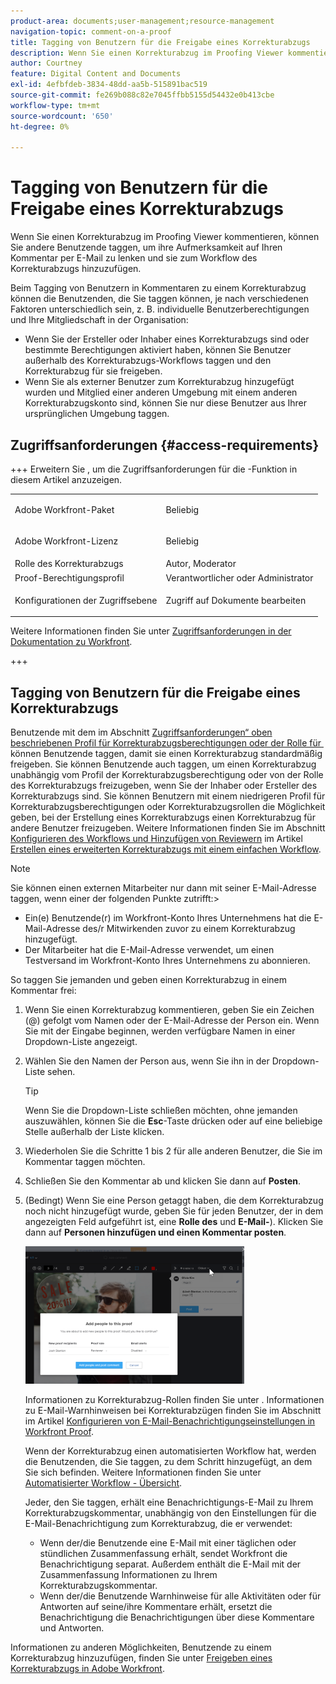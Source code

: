 ```yaml
---
product-area: documents;user-management;resource-management
navigation-topic: comment-on-a-proof
title: Tagging von Benutzern für die Freigabe eines Korrekturabzugs
description: Wenn Sie einen Korrekturabzug im Proofing Viewer kommentieren, können Sie andere Benutzende taggen, um ihre Aufmerksamkeit auf Ihren Kommentar per E-Mail zu lenken und sie zum Workflow des Korrekturabzugs hinzuzufügen.
author: Courtney
feature: Digital Content and Documents
exl-id: 4efbfdeb-3834-48dd-aa5b-515891bac519
source-git-commit: fe269b088c82e7045ffbb5155d54432e0b413cbe
workflow-type: tm+mt
source-wordcount: '650'
ht-degree: 0%

---
```


# Tagging von Benutzern für die Freigabe eines Korrekturabzugs

Wenn Sie einen Korrekturabzug im Proofing Viewer kommentieren, können Sie andere Benutzende taggen, um ihre Aufmerksamkeit auf Ihren Kommentar per E-Mail zu lenken und sie zum Workflow des Korrekturabzugs hinzuzufügen.

Beim Tagging von Benutzern in Kommentaren zu einem Korrekturabzug können die Benutzenden, die Sie taggen können, je nach verschiedenen Faktoren unterschiedlich sein, z. B. individuelle Benutzerberechtigungen und Ihre Mitgliedschaft in der Organisation:

* Wenn Sie der Ersteller oder Inhaber eines Korrekturabzugs sind oder bestimmte Berechtigungen aktiviert haben, können Sie Benutzer außerhalb des Korrekturabzugs-Workflows taggen und den Korrekturabzug für sie freigeben.
* Wenn Sie als externer Benutzer zum Korrekturabzug hinzugefügt wurden und Mitglied einer anderen Umgebung mit einem anderen Korrekturabzugskonto sind, können Sie nur diese Benutzer aus Ihrer ursprünglichen Umgebung taggen. <!--For more information, see [Proofing collaboration limitations with people outside of your organization](../../../../review-and-approve-work/proofing/tips-tricks-and-troubleshooting/collaboration-with-members-outside-of-your-organization.md)-->

## Zugriffsanforderungen {#access-requirements}

+++ Erweitern Sie , um die Zugriffsanforderungen für die -Funktion in diesem Artikel anzuzeigen.

<table style="table-layout:auto"> 
 <col> 
 <col> 
 <tbody> 
  <tr> 
   <td role="rowheader">Adobe Workfront-Paket</td> 
   <td><p>Beliebig</p> </td> 
  </tr> 
  <tr> 
   <td role="rowheader">Adobe Workfront-Lizenz</td> 
   <td> <p>Beliebig</p>
   </td> 
  </tr> 
  <tr data-mc-conditions=""> 
   <td role="rowheader">Rolle des Korrekturabzugs</td> 
   <td>Autor, Moderator</td> 
  </tr> 
  <tr data-mc-conditions=""> 
   <td role="rowheader">Proof-Berechtigungsprofil</td> 
   <td>Verantwortlicher oder Administrator</td> 
  </tr> 
  <tr data-mc-conditions=""> 
   <td role="rowheader">Konfigurationen der Zugriffsebene</td> 
   <td> <p>Zugriff auf Dokumente bearbeiten</p></td> 
  </tr> 
 </tbody> 
</table>

Weitere Informationen finden Sie unter [Zugriffsanforderungen in der Dokumentation zu Workfront](/help/quicksilver/administration-and-setup/add-users/access-levels-and-object-permissions/access-level-requirements-in-documentation.md).

+++

## Tagging von Benutzern für die Freigabe eines Korrekturabzugs

Benutzende mit dem im Abschnitt [Zugriffsanforderungen“ oben beschriebenen Profil für Korrekturabzugsberechtigungen oder der Rolle für &#x200B;](#access-requirements) können Benutzende taggen, damit sie einen Korrekturabzug standardmäßig freigeben. Sie können Benutzende auch taggen, um einen Korrekturabzug unabhängig vom Profil der Korrekturabzugsberechtigung oder von der Rolle des Korrekturabzugs freizugeben, wenn Sie der Inhaber oder Ersteller des Korrekturabzugs sind. Sie können Benutzern mit einem niedrigeren Profil für Korrekturabzugsberechtigungen oder Korrekturabzugsrollen die Möglichkeit geben, bei der Erstellung eines Korrekturabzugs einen Korrekturabzug für andere Benutzer freizugeben. Weitere Informationen finden Sie im Abschnitt [Konfigurieren des Workflows und Hinzufügen von Reviewern](../../../../review-and-approve-work/proofing/creating-proofs-within-workfront/configure-basic-proof-workflow.md#configur) im Artikel [Erstellen eines erweiterten Korrekturabzugs mit einem einfachen Workflow](../../../../review-and-approve-work/proofing/creating-proofs-within-workfront/configure-basic-proof-workflow.md).

>[!NOTE]
>
>Sie können einen externen Mitarbeiter nur dann mit seiner E-Mail-Adresse taggen, wenn einer der folgenden Punkte zutrifft:>
>* Ein(e) Benutzende(r) im Workfront-Konto Ihres Unternehmens hat die E-Mail-Adresse des/r Mitwirkenden zuvor zu einem Korrekturabzug hinzugefügt.
>* Der Mitarbeiter hat die E-Mail-Adresse verwendet, um einen Testversand im Workfront-Konto Ihres Unternehmens zu abonnieren.
>

So taggen Sie jemanden und geben einen Korrekturabzug in einem Kommentar frei:

1. Wenn Sie einen Korrekturabzug kommentieren, geben Sie ein Zeichen (@) gefolgt vom Namen oder der E-Mail-Adresse der Person ein. Wenn Sie mit der Eingabe beginnen, werden verfügbare Namen in einer Dropdown-Liste angezeigt.
1. Wählen Sie den Namen der Person aus, wenn Sie ihn in der Dropdown-Liste sehen.

   >[!TIP]
   >
   >Wenn Sie die Dropdown-Liste schließen möchten, ohne jemanden auszuwählen, können Sie die **Esc**-Taste drücken oder auf eine beliebige Stelle außerhalb der Liste klicken.

1. Wiederholen Sie die Schritte 1 bis 2 für alle anderen Benutzer, die Sie im Kommentar taggen möchten.
1. Schließen Sie den Kommentar ab und klicken Sie dann auf **Posten**.
1. (Bedingt) Wenn Sie eine Person getaggt haben, die dem Korrekturabzug noch nicht hinzugefügt wurde, geben Sie für jeden Benutzer, der in dem angezeigten Feld aufgeführt ist, eine **Rolle des** und **E-Mail-**). Klicken Sie dann auf **Personen hinzufügen und einen Kommentar posten**.

   ![Personen zum Korrekturabzug hinzufügen](assets/add-people-to-proof-350x220.png)

   Informationen zu Korrekturabzug-Rollen finden Sie unter . Informationen zu E-Mail-Warnhinweisen bei Korrekturabzügen finden Sie im Abschnitt im Artikel [Konfigurieren von E-Mail-Benachrichtigungseinstellungen in Workfront Proof](../../../../workfront-proof/wp-emailsntfctns/email-alerts/config-email-notification-settings-wp.md).

   Wenn der Korrekturabzug einen automatisierten Workflow hat, werden die Benutzenden, die Sie taggen, zu dem Schritt hinzugefügt, an dem Sie sich befinden. Weitere Informationen finden Sie unter [Automatisierter Workflow - Übersicht](../../../../review-and-approve-work/proofing/proofing-overview/automated-workflow.md).

   Jeder, den Sie taggen, erhält eine Benachrichtigungs-E-Mail zu Ihrem Korrekturabzugskommentar, unabhängig von den Einstellungen für die E-Mail-Benachrichtigung zum Korrekturabzug, die er verwendet:

   * Wenn der/die Benutzende eine E-Mail mit einer täglichen oder stündlichen Zusammenfassung erhält, sendet Workfront die Benachrichtigung separat. Außerdem enthält die E-Mail mit der Zusammenfassung Informationen zu Ihrem Korrekturabzugskommentar.
   * Wenn der/die Benutzende Warnhinweise für alle Aktivitäten oder für Antworten auf seine/ihre Kommentare erhält, ersetzt die Benachrichtigung die Benachrichtigungen über diese Kommentare und Antworten.

Informationen zu anderen Möglichkeiten, Benutzende zu einem Korrekturabzug hinzuzufügen, finden Sie unter [Freigeben eines Korrekturabzugs in Adobe Workfront](../../../../review-and-approve-work/proofing/managing-proofs-within-workfront/share-a-proof-in-workfront.md).
